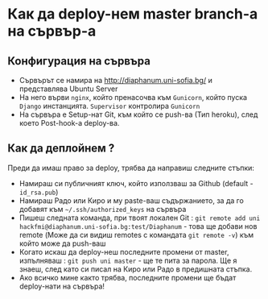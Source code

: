 # Как да deploy-нем master branch-a на сървър-а

## Конфигурация на сървъра
* Сървърът се намира на http://diaphanum.uni-sofia.bg/ и представлява Ubuntu Server
* На него върви ```nginx```, който пренасочва към ```Gunicorn```, който пуска ```Django``` инстанцията. ```Supervisor``` контролира ```Gunicorn```
* На сървъра е Setup-нат Git, към който се push-ва (Тип heroku), след което Post-hook-a deploy-ва.

## Как да деплойнем ? 

Преди да имаш право за deploy, трябва да направиш следните стъпки:
* Намираш си публичният ключ, който използваш за Github (default - ```id_rsa.pub```)
* Намираш Радо или Киро и му paste-ваш съдържанието, за да го добавят към ```~/.ssh/authorized_keys``` на сървъра
* Пишеш следната команда, при твоят локален Git : ```git remote add uni hackfmi@diaphanum.uni-sofia.bg:test/Diaphanum``` - това ще добави нов remote (Може да си видиш remotes с командата ```git remote -v```) към който може да push-ваш
* Когато искаш да deploy-неш последните промени от master, изпълняваш : ```git push uni master``` - ще те пита за парола. Ще я знаеш, след като си писал на Киро или Радо в предишната стъпка.
* Ако всичко мине както трябва, последните промени ще бъдат deploy-нати на сървъра!